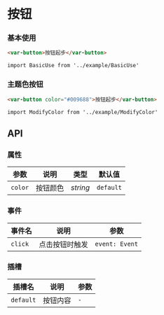 # 按钮

### 基本使用
```html
<var-button>按钮起步</var-button>
```

```vue
import BasicUse from '../example/BasicUse'
```

### 主题色按钮
```html
<var-button color="#009688">按钮起步</var-button>
```

```vue
import ModifyColor from '../example/ModifyColor'
```

## API

### 属性

| 参数 | 说明 | 类型 | 默认值 | 
| --- | --- | --- | --- | 
| `color` | 按钮颜色 | _string_ | `default` |

### 事件

| 事件名 | 说明 | 参数 |
| --- | --- | --- |
| `click` | 点击按钮时触发 | `event: Event` |

### 插槽

| 插槽名 | 说明 | 参数 |
| --- | --- | --- |
| `default` | 按钮内容 | `-` |